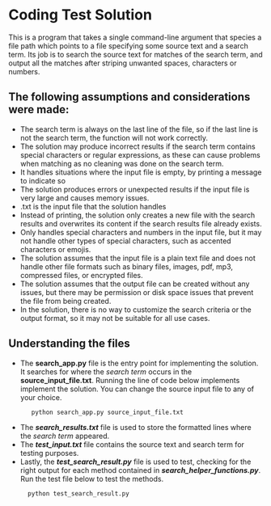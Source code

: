 # Coding Test Solution
This is a program that takes a single command-line argument that species a file path which points to a file specifying some source text and a search term. Its job is to search the source text for matches of the search term, and output all the matches after striping unwanted spaces, characters or numbers.

## The following assumptions and considerations were made:

- The search term is always on the last line of the file, so if the last line is not the search term, the function will not work correctly.
- The solution may produce incorrect results if the search term contains special characters or regular expressions, as these can cause problems when matching as no cleaning was done on the search term.
- It handles situations where the input file is empty, by printing a message to indicate so
- The solution produces errors or unexpected results if the input file is very large and causes memory issues.
- .txt is the input file that the solution handles
- Instead of printing, the solution only creates a new file with the search results and overwrites its content if the search results file already exists.
- Only handles special characters and numbers in the input file, but it may not handle other types of special characters, such as accented characters or emojis.
- The solution assumes that the input file is a plain text file and does not handle other file formats such as binary files, images, pdf, mp3, compressed files, or encrypted files.
- The solution assumes that the output file can be created without any issues, but there may be permission or disk space issues that prevent the file from being created.
- In the solution, there is no way to customize the search criteria or the output format, so it may not be suitable for all use cases.

## Understanding the files

- The **search_app.py** file is the entry point for implementing the solution. It searches for where the *search term* occurs in the **source_input_file.txt**. Running the line of code below implements implement the solution. You can change the source input file to any of your choice.
    ```python
       python search_app.py source_input_file.txt 
    ```
- The **_search_results.txt_** file is used to store the formatted lines where the *search term* appeared.
- The **_test_input.txt_** file contains the source text and search term for testing purposes.
- Lastly, the **_test_search_result.py_** file is used to test, checking for the right output for each method contained in **_search_helper_functions.py_**. Run the test file below to test the methods.
  ```python
    python test_search_result.py
  ```